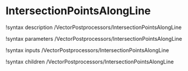 <!-- MOOSE Documentation Stub: Remove this when content is added. -->

# IntersectionPointsAlongLine
!syntax description /VectorPostprocessors/IntersectionPointsAlongLine

!syntax parameters /VectorPostprocessors/IntersectionPointsAlongLine

!syntax inputs /VectorPostprocessors/IntersectionPointsAlongLine

!syntax children /VectorPostprocessors/IntersectionPointsAlongLine
